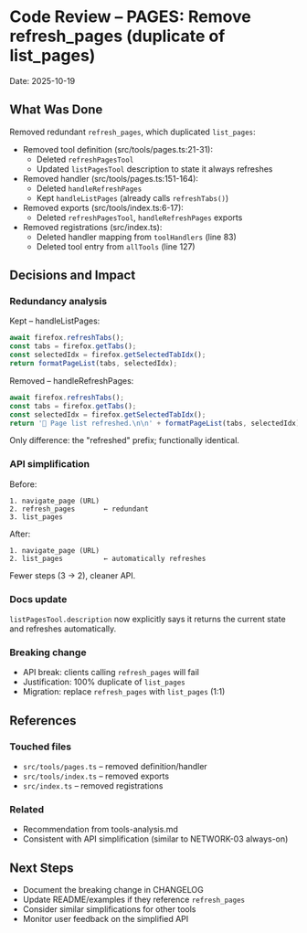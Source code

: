 # Code Review – PAGES: Remove refresh_pages (duplicate of list_pages)

Date: 2025-10-19

## What Was Done

Removed redundant `refresh_pages`, which duplicated `list_pages`:

- Removed tool definition (src/tools/pages.ts:21-31):
  - Deleted `refreshPagesTool`
  - Updated `listPagesTool` description to state it always refreshes
- Removed handler (src/tools/pages.ts:151-164):
  - Deleted `handleRefreshPages`
  - Kept `handleListPages` (already calls `refreshTabs()`)
- Removed exports (src/tools/index.ts:6-17):
  - Deleted `refreshPagesTool`, `handleRefreshPages` exports
- Removed registrations (src/index.ts):
  - Deleted handler mapping from `toolHandlers` (line 83)
  - Deleted tool entry from `allTools` (line 127)

## Decisions and Impact

### Redundancy analysis

Kept – handleListPages:
```typescript
await firefox.refreshTabs();
const tabs = firefox.getTabs();
const selectedIdx = firefox.getSelectedTabIdx();
return formatPageList(tabs, selectedIdx);
```

Removed – handleRefreshPages:
```typescript
await firefox.refreshTabs();
const tabs = firefox.getTabs();
const selectedIdx = firefox.getSelectedTabIdx();
return '🔄 Page list refreshed.\n\n' + formatPageList(tabs, selectedIdx);
```

Only difference: the "refreshed" prefix; functionally identical.

### API simplification

Before:
```
1. navigate_page (URL)
2. refresh_pages       ← redundant
3. list_pages
```

After:
```
1. navigate_page (URL)
2. list_pages          ← automatically refreshes
```

Fewer steps (3 → 2), cleaner API.

### Docs update

`listPagesTool.description` now explicitly says it returns the current state and refreshes automatically.

### Breaking change
- API break: clients calling `refresh_pages` will fail
- Justification: 100% duplicate of `list_pages`
- Migration: replace `refresh_pages` with `list_pages` (1:1)

## References

### Touched files
- `src/tools/pages.ts` – removed definition/handler
- `src/tools/index.ts` – removed exports
- `src/index.ts` – removed registrations

### Related
- Recommendation from tools-analysis.md
- Consistent with API simplification (similar to NETWORK-03 always-on)

## Next Steps

- Document the breaking change in CHANGELOG
- Update README/examples if they reference `refresh_pages`
- Consider similar simplifications for other tools
- Monitor user feedback on the simplified API
